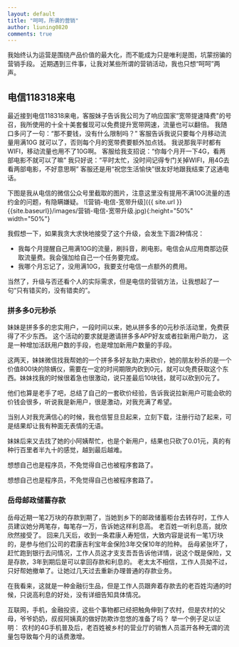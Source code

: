 ```yaml
---
layout: default
title: "呵呵，所谓的营销"
author: liuning0820
comments: true
---
```


我始终认为运营是围绕产品价值的最大化，而不能成为只是唯利是图，坑蒙拐骗的营销手段。
近期遇到三件事，让我对某些所谓的营销活动，我也只想“呵呵”两声。

## 电信118318来电

最近接到电信118318来电，客服妹子告诉我公司为了响应国家“宽带提速降费"的号召，我所使用的十全十美套餐现可以免费提升宽带网速，流量也可以翻倍。
我随口多问了一句：“那不要钱，没有什么限制吗？”
客服告诉我说只要每个月移动流量用满10G 就可以了，否则每个月的宽带费要额外加点钱。
我说那我平时都有WIFI，移动流量也用不了10G啊。
客服给我支招说：“你每个月开一下4G，看两部电影不就可以了嘛”
我只好说：“平时太忙，没时间记得专门关掉WIFI，用4G去看两部电影，不好意思啊”
客服还是用“祝您生活愉快”很友好地跟我结束了这通电话。

下图是我从电信的微信公众号里截取的图片，注意这里没有提用不满10G流量的违约金的问题，有隐瞒嫌疑。
![营销-电信-宽带升级]({{ site.url }}{{site.baseurl}}/images/营销-电信-宽带升级.jpg){:height="50%" width="50%"}

我假想一下，如果我贪大求快地接受了这个升级，会发生下面2种情况：

- 我每个月提醒自己用满10G的流量，刷抖音，刷电影。电信会从应用商那边获取流量费。我会强加给自己一个任务要完成。
- 我哪个月忘记了，没用满10G，我要支付电信一点额外的费用。

当然了，升级与否还看个人的实际需求，但是电信的营销方法，让我想起了一句“只有错买的，没有错卖的”。

### 拼多多0元秒杀

妹妹是拼多多的忠实用户，一段时间以来，她从拼多多的0元秒杀活动里，免费获得了不少东西。
这个活动的要求就是邀请拼多多APP好友或者拉新用户助力， 这是一种增加活跃用户数的手段，也是增加新用户数量的手段。

这两天，妹妹微信找我帮她的一个拼多多好友助力来砍价，她的朋友秒杀的是一个价值800块的除螨仪，需要在一定的时间期限内砍到0元，就可以免费获取这个东西。妹妹找我的时候很着急也很激动，说只差最后10块钱，就可以砍到0元了。

他们也算是老手了吧，总结了自己的一套砍价经验，告诉我说拉新用户可能会砍的价钱会很多，听说我是新用户，很是激动，对我充满了希望。

当别人对我充满信心的时候，我也信誓旦旦起来，立刻下载，注册行动了起来，可是结果却让我有种面无表情的无语。

妹妹后来又去找了她的小阿姨帮忙，也是个新用户，结果也只砍了0.01元，真的有种行百里者半九十的感觉，越到最后越难。

​想想自己也是程序员，不免觉得自己也被程序套路了。


想想自己也是程序员，不免觉得自己也被程序套路了。

### 岳母邮政储蓄存款

岳母近期一笔2万块的存款到期了，当她到乡下的邮政储蓄柜台去转存时，工作人员建议她分两笔存，每笔存一万，告诉她这样利息高。
老百姓一听利息高，就欣欣然接受了。
回来几天后，收到一条君康人寿短信，大致内容是说有一笔1万块的，是参与他们公司的君康吉利宝年金保险3年交保10年的险种。
岳母紧张坏了，赶忙跑到银行去问情况，工作人员这才支支吾吾告诉他详情，说这个既是保险，又是存款，3年到期后是可以拿回存款和利息的。
老太太不相信，工作人员拗不过，只好帮她撤单了。让她过几天过去重新办理普通的存款业务。

在我看来，这就是一种金融衍生品，但是工作人员跟奔着存款去的老百姓沟通的时候，只说高利息的好处，没有详细告知具体情况。

互联网，手机，金融投资，这些个事物都已经把触角伸到了农村，但是农村的父母，爷爷奶奶，叔叔阿姨真的做好防欺诈忽悠的准备了吗？
举一个例子足以证明： 农村的4G手机普及后，老百姓被乡村的营业厅的销售人员滥开各种无谓的流量包导致每个月的话费激增。
